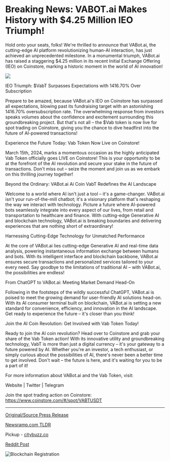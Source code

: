 # Breaking News: VABOT.ai Makes History with $4.25 Million IEO Triumph!

Hold onto your seats, folks! We're thrilled to announce that VABot.ai, the cutting-edge AI platform revolutionizing human-AI interaction, has just achieved an unprecedented milestone. In a monumental triumph, VABot.ai has raised a staggering $4.25 million in its recent Initial Exchange Offering (IEO) on Coinstore, marking a historic moment in the world of AI innovation!

![](https://api.blockchainwire.io/uploads/vabot/editor_image/bac8c930-f3dc-41ee-b5ec-a1ae13f5c61a.jpg)

 IEO Triumph: $VabT Surpasses Expectations with 1416.70% Over Subscription

Prepare to be amazed, because VABot.ai's IEO on Coinstore has surpassed all expectations, blowing past its fundraising target with an astonishing 1416.70% oversubscription rate. The overwhelming response from investors speaks volumes about the confidence and excitement surrounding this groundbreaking project. But that's not all – the $Vab token is now live for spot trading on Coinstore, giving you the chance to dive headfirst into the future of AI-powered transactions!

Experience the Future Today: Vab Token Now Live on Coinstore!

March 15th, 2024, marks a momentous occasion as the highly anticipated Vab Token officially goes LIVE on Coinstore! This is your opportunity to be at the forefront of the AI revolution and secure your stake in the future of transactions. Don't miss out – seize the moment and join us as we embark on this thrilling journey together!

Beyond the Ordinary: VABot.ai Ai Coin VabT Redefines the AI Landscape

Welcome to a world where AI isn't just a tool – it's a game-changer. VABot.ai isn't your run-of-the-mill chatbot; it's a visionary platform that's reshaping the way we interact with technology. Picture a future where AI-powered bots seamlessly integrate into every aspect of our lives, from retail and transportation to healthcare and finance. With cutting-edge Generative AI and blockchain technology, VABot.ai is breaking boundaries and delivering experiences that are nothing short of extraordinary!

Harnessing Cutting-Edge Technology for Unmatched Performance

At the core of VABot.ai lies cutting-edge Generative AI and real-time data analysis, powering instantaneous information exchange between humans and bots. With its intelligent interface and blockchain backbone, VABot.ai ensures secure transactions and personalized services tailored to your every need. Say goodbye to the limitations of traditional AI – with VABot.ai, the possibilities are endless!

From ChatGPT to VABot.ai: Meeting Market Demand Head-On

Following in the footsteps of the wildly successful ChatGPT, VABot.ai is poised to meet the growing demand for user-friendly AI solutions head-on. With its AI consumer terminal built on blockchain, VABot.ai is setting a new standard for convenience, efficiency, and innovation in the AI landscape. Get ready to experience the future – it's closer than you think!

Join the AI Coin Revolution: Get Involved with Vab Token Today!

Ready to join the AI coin revolution? Head over to Coinstore and grab your share of the Vab Token action! With its innovative utility and groundbreaking technology, VabT is more than just a digital currency – it's your gateway to a future powered by AI. Whether you're an investor, a tech enthusiast, or simply curious about the possibilities of AI, there's never been a better time to get involved. Don't wait – the future is here, and it's waiting for you to be a part of it!

For more information about VABot.ai and the Vab Token, visit:

Website | Twitter | Telegram

Join the spot trading action on Coinstore: https://www.coinstore.com/#/spot/VABTUSDT 

---

[Original/Source Press Release](https://blockchainwire.io/press-release/breaking-news-vabotai-makes-history-with-425-million-ieo-triumph)
                    

[Newsramp.com TLDR](https://newsramp.com/curated-news/vabot-ai-achieves-historic-4-25m-milestone-in-ieo-triumph/e3db7640d9c361b3f2a09dd61fe563e3) 


Pickup - [citybuzz.co](https://citybuzz.co/2024/03/19/vabot-ai-shatters-records-with-4-25-million-ieo-and-vab-token-launch)
 



[Reddit Post](https://www.reddit.com/r/technology_press/comments/1biipry/vabotai_achieves_historic_425m_milestone_in_ieo/) 



![Blockchain Registration](https://cdn.newsramp.app/blockchainwire/qrcode/243/19/hint63eF.webp)